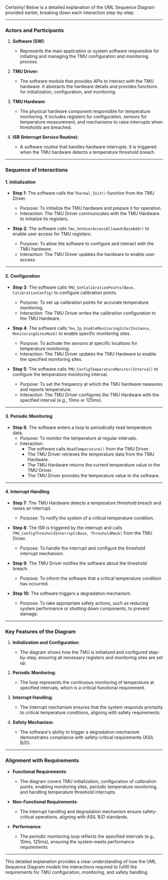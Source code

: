 Certainly! Below is a detailed explanation of the UML Sequence Diagram provided earlier, breaking down each interaction step-by-step:

---

### **Actors and Participants**
1. **Software (SW)**:
   - Represents the main application or system software responsible for initiating and managing the TMU configuration and monitoring process.

2. **TMU Driver**:
   - The software module that provides APIs to interact with the TMU hardware. It abstracts the hardware details and provides functions for initialization, configuration, and monitoring.

3. **TMU Hardware**:
   - The physical hardware component responsible for temperature monitoring. It includes registers for configuration, sensors for temperature measurement, and mechanisms to raise interrupts when thresholds are breached.

4. **ISR (Interrupt Service Routine)**:
   - A software routine that handles hardware interrupts. It is triggered when the TMU hardware detects a temperature threshold breach.

---

### **Sequence of Interactions**

#### **1. Initialization**
- **Step 1**: The software calls the `Thermal_Init()` function from the TMU Driver.
  - Purpose: To initialize the TMU hardware and prepare it for operation.
  - Interaction: The TMU Driver communicates with the TMU Hardware to initialize its registers.

- **Step 2**: The software calls `Tmu_SetUserAccessAllowed(BaseAddr)` to enable user access for TMU registers.
  - Purpose: To allow the software to configure and interact with the TMU hardware.
  - Interaction: The TMU Driver updates the hardware to enable user access.

---

#### **2. Configuration**
- **Step 3**: The software calls `TMU_SetCalibrationPoints(Base, CalibrationConfig)` to configure calibration points.
  - Purpose: To set up calibration points for accurate temperature monitoring.
  - Interaction: The TMU Driver writes the calibration configuration to the TMU Hardware.

- **Step 4**: The software calls `Tmu_Ip_EnableMonitoringSite(Instance, MonitoringSitesMask)` to enable specific monitoring sites.
  - Purpose: To activate the sensors at specific locations for temperature monitoring.
  - Interaction: The TMU Driver updates the TMU Hardware to enable the specified monitoring sites.

- **Step 5**: The software calls `TMU_ConfigTemperatureMonitor(Interval)` to configure the temperature monitoring interval.
  - Purpose: To set the frequency at which the TMU hardware measures and reports temperature.
  - Interaction: The TMU Driver configures the TMU Hardware with the specified interval (e.g., 10ms or 125ms).

---

#### **3. Periodic Monitoring**
- **Step 6**: The software enters a loop to periodically read temperature data.
  - Purpose: To monitor the temperature at regular intervals.
  - Interaction:
    - The software calls `ReadTemperature()` from the TMU Driver.
    - The TMU Driver retrieves the temperature data from the TMU Hardware.
    - The TMU Hardware returns the current temperature value to the TMU Driver.
    - The TMU Driver provides the temperature value to the software.

---

#### **4. Interrupt Handling**
- **Step 7**: The TMU Hardware detects a temperature threshold breach and raises an interrupt.
  - Purpose: To notify the system of a critical temperature condition.

- **Step 8**: The ISR is triggered by the interrupt and calls `TMU_ConfigThresholdInterrupt(Base, ThresholdMask)` from the TMU Driver.
  - Purpose: To handle the interrupt and configure the threshold interrupt mechanism.

- **Step 9**: The TMU Driver notifies the software about the threshold breach.
  - Purpose: To inform the software that a critical temperature condition has occurred.

- **Step 10**: The software triggers a degradation mechanism.
  - Purpose: To take appropriate safety actions, such as reducing system performance or shutting down components, to prevent damage.

---

### **Key Features of the Diagram**
1. **Initialization and Configuration**:
   - The diagram shows how the TMU is initialized and configured step-by-step, ensuring all necessary registers and monitoring sites are set up.

2. **Periodic Monitoring**:
   - The loop represents the continuous monitoring of temperature at specified intervals, which is a critical functional requirement.

3. **Interrupt Handling**:
   - The interrupt mechanism ensures that the system responds promptly to critical temperature conditions, aligning with safety requirements.

4. **Safety Mechanism**:
   - The software's ability to trigger a degradation mechanism demonstrates compliance with safety-critical requirements (ASIL B/D).

---

### **Alignment with Requirements**
- **Functional Requirements**:
  - The diagram covers TMU initialization, configuration of calibration points, enabling monitoring sites, periodic temperature monitoring, and handling temperature threshold interrupts.

- **Non-Functional Requirements**:
  - The interrupt handling and degradation mechanism ensure safety-critical operations, aligning with ASIL B/D standards.

- **Performance**:
  - The periodic monitoring loop reflects the specified intervals (e.g., 10ms, 125ms), ensuring the system meets performance requirements.

---

This detailed explanation provides a clear understanding of how the UML Sequence Diagram models the interactions required to fulfill the requirements for TMU configuration, monitoring, and safety handling.